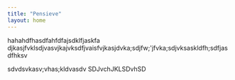 ```yaml
---
title: "Pensieve"
layout: home
---
```


hahahdfhasdfahfdfajsdklfjaskfa
djkasjfvklsdjvasvjkajvksdfjvaisfvjkasjdvka;sdjfw;'jfvka;sdjvksaskldfh;sdfjasdfhksv

sdvdsvkasv;vhas;kldvasdv
SDJvchJKLSDvhSD
